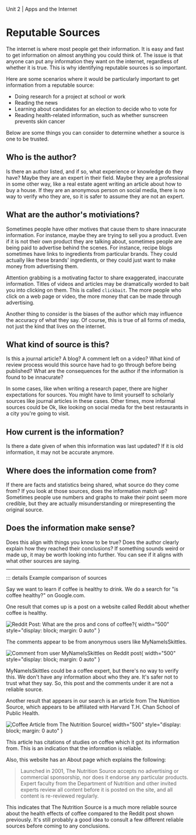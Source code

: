 Unit 2 | Apps and the Internet

# Reputable Sources

The internet is where most people get their information. It is easy and fast to get information on almost anything you could think of. The issue is that anyone can put any information they want on the internet, regardless of whether it is true. This is why identifying reputable sources is so important.

Here are some scenarios where it would be particularly important to get information from a reputable source:

- Doing research for a project at school or work
- Reading the news
- Learning about candidates for an election to decide who to vote for
- Reading health-related information, such as whether sunscreen prevents skin cancer

Below are some things you can consider to determine whether a source is one to be trusted.

## Who is the author?

Is there an author listed, and if so, what experience or knowledge do they have? Maybe they are an expert in their field. Maybe they are a professional in some other way, like a real estate agent writing an article about how to buy a house. If they are an anonymous person on social media, there is no way to verify who they are, so it is safer to assume they are not an expert.

## What are the author's motiviations?

Sometimes people have other motives that cause them to share innacurate information. For instance, maybe they are trying to sell you a product. Even if it is not their own product they are talking about, sometimes people are being paid to advertise behind the scenes. For instance, recipe blogs sometimes have links to ingredients from particular brands. They could actually like these brands' ingredients, or they could just want to make money from advertising them.

Attention grabbing is a motivating factor to share exaggerated, inaccurate information. Titles of videos and articles may be dramatically worded to bait you into clicking on them. This is called `clickbait`. The more people who click on a web page or video, the more money that can be made through advertising.

Another thing to consider is the biases of the author which may influence the accuracy of what they say. Of course, this is true of all forms of media, not just the kind that lives on the internet.

## What kind of source is this?

Is this a journal article? A blog? A comment left on a video? What kind of review process would this source have had to go through before being published? What are the consequences for the author if the information is found to be innacurate?

In some cases, like when writing a research paper, there are higher expectations for sources. You might have to limit yourself to scholarly sources like journal articles in these cases. Other times, more informal sources could be Ok, like looking on social media for the best restaurants in a city you're going to visit.

## How current is the information?

Is there a date given of when this information was last updated? If it is old information, it may not be accurate anymore.

## Where does the information come from?

If there are facts and statistics being shared, what source do they come from? If you look at those sources, does the information match up? Sometimes people use numbers and graphs to make their point seem more credible, but they are actually misunderstanding or mirepresenting the original source.

## Does the information make sense?

Does this align with things you know to be true? Does the author clearly explain how they reached their conclusions? If something sounds weird or made up, it may be worth looking into further. You can see if it aligns with what other sources are saying.

---

::: details Example comparison of sources

Say we want to learn if coffee is healthy to drink. We do a search for "is coffee healthy?" on Google.com.

One result that comes up is a post on a website called Reddit about whether coffee is healthy.

![Reddit Post: What are the pros and cons of coffee?](/course/2-apps-and-internet/coffee-reddit-post.png){ width="500" style="display: block; margin: 0 auto" }

The comments appear to be from anonymous users like MyNameIsSkittles.

![Comment from user MyNameIsSkittles on Reddit post](/course/2-apps-and-internet/reddit-comment.png){ width="500" style="display: block; margin: 0 auto" }

MyNameIsSkittles could be a coffee expert, but there's no way to verify this. We don't have any information about who they are. It's safer not to trust what they say. So, this post and the comments under it are not a reliable source.

Another result that appears in our search is an article from The Nutrition Source, which appears to be affiliated with Harvard T.H. Chan School of Public Health.

![Coffee Article from The Nutrition Source](/course/2-apps-and-internet/coffee-article-harvard.png){ width="500" style="display: block; margin: 0 auto" }

This article has citations of studies on coffee which it got its information from. This is an indication that the information is reliable.

Also, this website has an About page which explains the following:

> Launched in 2001, The Nutrition Source accepts no advertising or commercial sponsorship, nor does it endorse any particular products. Expert faculty from the Department of Nutrition and other invited experts review all content before it is posted on the site, and all content is re-reviewed regularly.

This indicates that The Nutrition Source is a much more reliable source about the health effects of coffee compared to the Reddit post shown previously. It's still probably a good idea to consult a few different reliable sources before coming to any conclusions.
